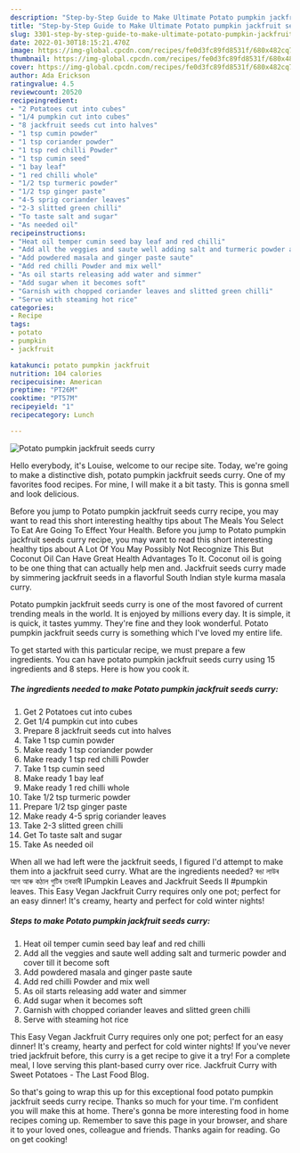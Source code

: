 ```yaml
---
description: "Step-by-Step Guide to Make Ultimate Potato pumpkin jackfruit seeds curry"
title: "Step-by-Step Guide to Make Ultimate Potato pumpkin jackfruit seeds curry"
slug: 3301-step-by-step-guide-to-make-ultimate-potato-pumpkin-jackfruit-seeds-curry
date: 2022-01-30T18:15:21.470Z
image: https://img-global.cpcdn.com/recipes/fe0d3fc89fd8531f/680x482cq70/potato-pumpkin-jackfruit-seeds-curry-recipe-main-photo.jpg
thumbnail: https://img-global.cpcdn.com/recipes/fe0d3fc89fd8531f/680x482cq70/potato-pumpkin-jackfruit-seeds-curry-recipe-main-photo.jpg
cover: https://img-global.cpcdn.com/recipes/fe0d3fc89fd8531f/680x482cq70/potato-pumpkin-jackfruit-seeds-curry-recipe-main-photo.jpg
author: Ada Erickson
ratingvalue: 4.5
reviewcount: 20520
recipeingredient:
- "2 Potatoes cut into cubes"
- "1/4 pumpkin cut into cubes"
- "8 jackfruit seeds cut into halves"
- "1 tsp cumin powder"
- "1 tsp coriander powder"
- "1 tsp red chilli Powder"
- "1 tsp cumin seed"
- "1 bay leaf"
- "1 red chilli whole"
- "1/2 tsp turmeric powder"
- "1/2 tsp ginger paste"
- "4-5 sprig coriander leaves"
- "2-3 slitted green chilli"
- "To taste salt and sugar"
- "As needed oil"
recipeinstructions:
- "Heat oil temper cumin seed bay leaf and red chilli"
- "Add all the veggies and saute well adding salt and turmeric powder and cover till it become soft"
- "Add powdered masala and ginger paste saute"
- "Add red chilli Powder and mix well"
- "As oil starts releasing add water and simmer"
- "Add sugar when it becomes soft"
- "Garnish with chopped coriander leaves and slitted green chilli"
- "Serve with steaming hot rice"
categories:
- Recipe
tags:
- potato
- pumpkin
- jackfruit

katakunci: potato pumpkin jackfruit 
nutrition: 104 calories
recipecuisine: American
preptime: "PT26M"
cooktime: "PT57M"
recipeyield: "1"
recipecategory: Lunch

---
```



![Potato pumpkin jackfruit seeds curry](https://img-global.cpcdn.com/recipes/fe0d3fc89fd8531f/680x482cq70/potato-pumpkin-jackfruit-seeds-curry-recipe-main-photo.jpg)

Hello everybody, it's Louise, welcome to our recipe site. Today, we're going to make a distinctive dish, potato pumpkin jackfruit seeds curry. One of my favorites food recipes. For mine, I will make it a bit tasty. This is gonna smell and look delicious.

Before you jump to Potato pumpkin jackfruit seeds curry recipe, you may want to read this short interesting healthy tips about The Meals You Select To Eat Are Going To Effect Your Health. Before you jump to Potato pumpkin jackfruit seeds curry recipe, you may want to read this short interesting healthy tips about A Lot Of You May Possibly Not Recognize This But Coconut Oil Can Have Great Health Advantages To It. Coconut oil is going to be one thing that can actually help men and. Jackfruit seeds curry made by simmering jackfruit seeds in a flavorful South Indian style kurma masala curry.

Potato pumpkin jackfruit seeds curry is one of the most favored of current trending meals in the world. It is enjoyed by millions every day. It is simple, it is quick, it tastes yummy. They're fine and they look wonderful. Potato pumpkin jackfruit seeds curry is something which I've loved my entire life.


To get started with this particular recipe, we must prepare a few ingredients. You can have potato pumpkin jackfruit seeds curry using 15 ingredients and 8 steps. Here is how you cook it.

<!--inarticleads1-->

##### The ingredients needed to make Potato pumpkin jackfruit seeds curry:

1. Get 2 Potatoes cut into cubes
1. Get 1/4 pumpkin cut into cubes
1. Prepare 8 jackfruit seeds cut into halves
1. Take 1 tsp cumin powder
1. Make ready 1 tsp coriander powder
1. Make ready 1 tsp red chilli Powder
1. Take 1 tsp cumin seed
1. Make ready 1 bay leaf
1. Make ready 1 red chilli whole
1. Take 1/2 tsp turmeric powder
1. Prepare 1/2 tsp ginger paste
1. Make ready 4-5 sprig coriander leaves
1. Take 2-3 slitted green chilli
1. Get To taste salt and sugar
1. Take As needed oil


When all we had left were the jackfruit seeds, I figured I&#39;d attempt to make them into a jackfruit seed curry. What are the ingredients needed? ৰঙা লাউৰ আগ আৰু কঠাল গুটিৰ তৰকাৰী IPumpkin Leaves and Jackfruit Seeds II #pumpkin leaves. This Easy Vegan Jackfruit Curry requires only one pot; perfect for an easy dinner! It&#39;s creamy, hearty and perfect for cold winter nights! 

<!--inarticleads2-->

##### Steps to make Potato pumpkin jackfruit seeds curry:

1. Heat oil temper cumin seed bay leaf and red chilli
1. Add all the veggies and saute well adding salt and turmeric powder and cover till it become soft
1. Add powdered masala and ginger paste saute
1. Add red chilli Powder and mix well
1. As oil starts releasing add water and simmer
1. Add sugar when it becomes soft
1. Garnish with chopped coriander leaves and slitted green chilli
1. Serve with steaming hot rice


This Easy Vegan Jackfruit Curry requires only one pot; perfect for an easy dinner! It&#39;s creamy, hearty and perfect for cold winter nights! If you&#39;ve never tried jackfruit before, this curry is a get recipe to give it a try! For a complete meal, I love serving this plant-based curry over rice. Jackfruit Curry with Sweet Potatoes - The Last Food Blog. 

So that's going to wrap this up for this exceptional food potato pumpkin jackfruit seeds curry recipe. Thanks so much for your time. I'm confident you will make this at home. There's gonna be more interesting food in home recipes coming up. Remember to save this page in your browser, and share it to your loved ones, colleague and friends. Thanks again for reading. Go on get cooking!
